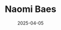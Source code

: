 ---
# Leave the homepage title empty to use the site title
title: "Naomi Baes"
date: 2025-04-05
type: landing

design:
  # Default section spacing
  spacing: "6rem"

sections:
  - block: resume-biography-3
    content:
      # Choose a user profile to display (a folder name within content/authors/)
      username: admin
      text: ""
      # Show a call-to-action button under your biography? (optional)
      button:
        text: CV
        url: /resume.pdf
    design:
      css_class: dark
      background:
        color: black
        image:
          # Add your image background to assets/media/.
          filename: stacked-peaks.svg
          filters:
            brightness: 0.7
          size: cover
          position: center
          parallax: false
  - block: markdown
    content:
      title: 'Research Program'
      subtitle: ''
      text: |-
        My research investigates how concepts change their meaning, focusing on mental health. With my PhD supervisors, I have developed a novel linguistic framework (**SIBling**) and measures to model lexical semantic change (LSC) along three dimensions that are typically overlooked by existing approaches.  

        **Key Contributions:**
        - **SIBling:** A theoretical model integrating insights from historical linguistics and psychology, reducing six types of LSC into three core dimensions: **Sentiment, Intensity, and Breadth (SIB)**. [[Prototype]](https://naomibaes.github.io/publication/journal-article_2024_acl_sibling/)
        - **SIB Toolkit:** Our computational implementation of SIBling, quantifying semantic change across SIB, plus related features (**salience** and **thematic content**). Designed for broad application across the social sciences and language domains (scientific, media, everyday).  
        - **LSC-Eval:** An evaluation framework that uses LLM-generated synthetic corpora to simulate *kinds* of LSC and validate LSC detection methods, identifying optimal dimension- and domain-specific approaches. [[Prototype]](https://naomibaes.github.io/publication/preprint_2025/) 
        - **Applications:** I apply SIBling to trace the historical semantic evolution of mental health-related concepts (e.g., *autism*, *schizophrenia*), analysing related cultural dynamics like **concept creep**, **pathologisation**, and **stigmatisation**.  

        This program: (1) offers a multidimensional model of conceptual change (*SIBling*), (2) develops or identifies computational tools for its application, (3) establishes a principled evaluation framework for LSC detection methods (*LSC-Eval*), and (4) demonstrates its value through detailed case studies. This body of work lays the groundwork for future extensions across disciplines (e.g., law, humanities) and languages.
    design:
      columns: '1' 
  - block: collection
    id: papers
    content:
      title: Featured Publications
      filters:
        folders:
          - publication
        featured_only: true
    design:
      view: article-grid
      columns: 2
  - block: collection
    content:
      title: Relevant Publications
      text: ""
      filters:
        folders:
          - publication
        exclude_featured: false
    design:
      view: citation
  - block: collection
    id: talks
    content:
      title: Invited Talks
      filters:
        folders:
          - talks
        featured_only: true
    design:
      view: article-grid
      columns: 1
  - block: collection
    id: news
    content:
      title: Recent News
      subtitle: ''
      text: ''
      filters:
        folders:
          - news
        exclude_folders:
          - resources
        author: ""
        category: ""
        tag: ""
        exclude_featured: false
        exclude_future: false
        exclude_past: false
        publication_type: ""
      page_type: post
      count: 5
      offset: 0
      order: desc
    design:
      view: date-title-summary
      spacing:
        padding: [0, 0, 0, 0]

  - block: markdown
    content:
      title: Quick Updates
      text: |
        <div style="font-size: 1rem">

        - Delighted to share my PhD research in recent and upcoming invited talks in September at (1) the Change is Key! conference in Gothenburg, (2) University of Utrecht, (3) NRC Canada — and at the (4) Mental Health Conference this October!

        - **5 Aug – 30 Sept 2025** — [Interning](https://www.changeiskey.org/post/25-08-04-naomi-visit/) at **[Change is Key!](https://www.changeiskey.org/about/)**. The program develops computational tools to trace how language, society, and culture evolve, applying NLP and corpus methods to study semantic change and variation across linguistics, digital humanities, and the social sciences.

        - Happy to have presented our new method evaluation framework [**LSC-Eval**](https://naomibaes.github.io/publication/preprint_2025/): *A General Evaluation Framework for Assessing Methods for Measuring Lexical Semantic Change with LLM-Generated Synthetic Data*, at **[ACL 2025, Vienna](https://2025.aclweb.org/)** two frameworks for modeling conceptual change — [**SIBling**](https://naomibaes.github.io/publication/journal-article_2024_acl_sibling/) and [**LSC-Eval**](https://naomibaes.github.io/publication/preprint_2025/) — at *[IC2S2’25](https://www.ic2s2-2025.org/)* (Norrköping), the International Conference on Computational Social Science.
        
        - New *corpus data* and *scripts* publicly available — see [Resources](https://naomibaes.github.io/resources/) tab.

        </div>
    design:
      columns: 1
      css_class: mt-4
---